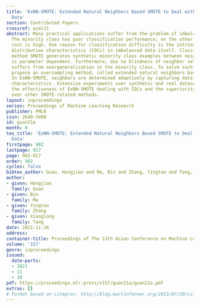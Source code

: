 ```yaml
---
title: 'ExNN-SMOTE: Extended Natural Neighbors Based SMOTE to Deal with Imbalanced
  Data'
section: Contributed Papers
crossref: acml21
abstract: Many practical applications suffer from the problem of imbalanced classification.
  The minority class has poor classification performance; on the other hand, its misclassification
  cost is high. One reason for classification difficulty is the intrinsic complicated
  distribution characteristics (CDCs) in imbalanced data itself. Classical oversampling
  method SMOTE generates synthetic minority class examples between neighbors, which
  is parameter dependent. Furthermore, due to blindness of neighbor selection, SMOTE
  suffers from overgeneralization in the minority class. To solve such problems, we
  propose an oversampling method, called extended natural neighbors based SMOTE (ExNN-SMOTE).
  In ExNN-SMOTE, neighbors are determined adaptively by capturing data distribution
  characteristics. Extensive experiments over synthetic and real datasets demonstrate
  the effectiveness of ExNN-SMOTE dealing with CDCs and the superiority of ExNN-SMOTE
  over other SMOTE-related methods.
layout: inproceedings
series: Proceedings of Machine Learning Research
publisher: PMLR
issn: 2640-3498
id: guan21a
month: 0
tex_title: 'ExNN-SMOTE: Extended Natural Neighbors Based SMOTE to Deal with Imbalanced
  Data'
firstpage: 902
lastpage: 917
page: 902-917
order: 902
cycles: false
bibtex_author: Guan, Hongjiao and Ma, Bin and Zhang, Yingtao and Tang, Xianglong
author:
- given: Hongjiao
  family: Guan
- given: Bin
  family: Ma
- given: Yingtao
  family: Zhang
- given: Xianglong
  family: Tang
date: 2021-11-28
address:
container-title: Proceedings of The 13th Asian Conference on Machine Learning
volume: '157'
genre: inproceedings
issued:
  date-parts:
  - 2021
  - 11
  - 28
pdf: https://proceedings.mlr.press/v157/guan21a/guan21a.pdf
extras: []
# Format based on citeproc: http://blog.martinfenner.org/2013/07/30/citeproc-yaml-for-bibliographies/
---
```

